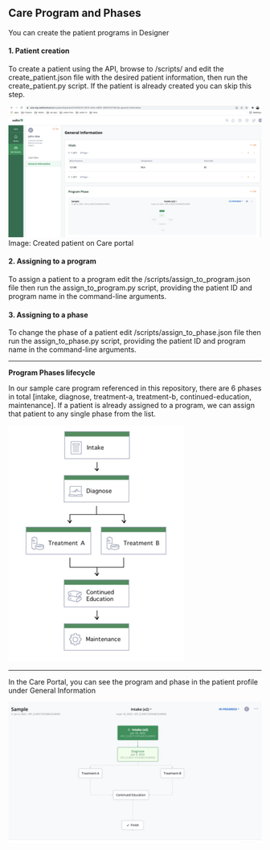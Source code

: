 ## Care Program and Phases
You can create the patient programs in Designer

#### 1. Patient creation
To create a patient using the API, browse to /scripts/ and edit the create_patient.json file with the desired patient information,
then run the create_patient.py script. If the patient is already created you can skip this step.


![Patient](../docs/static/patient.png)
Image: Created patient on  Care portal

#### 2. Assigning to a program
To assign a patient to a program edit the /scripts/assign_to_program.json file then run the assign_to_program.py script, providing the patient ID and program name in the command-line arguments.

#### 3. Assigning to a phase
To change the phase of a patient edit /scripts/assign_to_phase.json file then run the assign_to_phase.py script, providing the patient ID and program name in the command-line arguments.

---
**Program Phases lifecycle**

In our sample care program referenced in this repository, there are 6 phases in total [intake, diagnose, treatment-a, treatment-b, continued-education, maintenance].
If a patient is already assigned to a program, we can assign that patient to any single phase from the list.


![ProgramPhases](../docs/static/program_phases.png)

---
In the Care Portal, you can see the program and phase in the patient profile under General Information


![ProgramPhases](../docs/static/Program_phases_UI.png)


